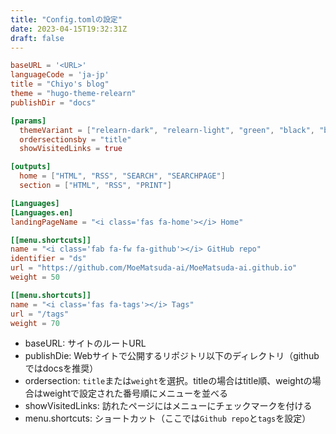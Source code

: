 ```yaml
---
title: "Config.tomlの設定"
date: 2023-04-15T19:32:31Z
draft: false
---
```

```toml
baseURL = '<URL>'
languageCode = 'ja-jp'
title = "Chiyo's blog"
theme = "hugo-theme-relearn"
publishDir = "docs"

[params]
  themeVariant = ["relearn-dark", "relearn-light", "green", "black", "blue", "learn"]
  ordersectionsby = "title"
  showVisitedLinks = true

[outputs]
  home = ["HTML", "RSS", "SEARCH", "SEARCHPAGE"] 
  section = ["HTML", "RSS", "PRINT"]

[Languages]
[Languages.en]
landingPageName = "<i class='fas fa-home'></i> Home"

[[menu.shortcuts]]
name = "<i class='fab fa-fw fa-github'></i> GitHub repo"
identifier = "ds"
url = "https://github.com/MoeMatsuda-ai/MoeMatsuda-ai.github.io"
weight = 50

[[menu.shortcuts]]
name = "<i class='fas fa-tags'></i> Tags"
url = "/tags"
weight = 70
```

- baseURL: サイトのルートURL
- publishDie: Webサイトで公開するリポジトリ以下のディレクトリ（githubではdocsを推奨）
- ordersection: `title`または`weight`を選択。titleの場合はtitle順、weightの場合はweightで設定された番号順にメニューを並べる
- showVisitedLinks: 訪れたページにはメニューにチェックマークを付ける
- menu.shortcuts: ショートカット（ここでは`Github repo`と`tags`を設定）
